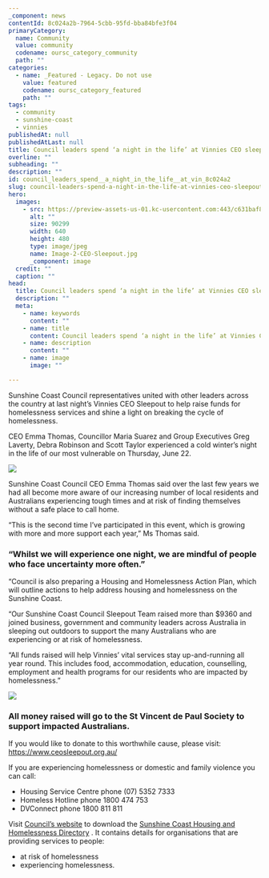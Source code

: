 ```yaml
---
_component: news
contentId: 8c024a2b-7964-5cbb-95fd-bba84bfe3f04
primaryCategory:
  name: Community
  value: community
  codename: oursc_category_community
  path: ""
categories:
  - name: _Featured - Legacy. Do not use
    value: featured
    codename: oursc_category_featured
    path: ""
tags:
  - community
  - sunshine-coast
  - vinnies
publishedAt: null
publishedAtLast: null
title: Council leaders spend ‘a night in the life’ at Vinnies CEO sleepout
overline: ""
subheading: ""
description: ""
id: council_leaders_spend__a_night_in_the_life__at_vin_8c024a2
slug: council-leaders-spend-a-night-in-the-life-at-vinnies-ceo-sleepout
hero:
  images:
    - src: https://preview-assets-us-01.kc-usercontent.com:443/c631baf8-1b46-001f-580c-d0001b68b4a8/830b7cdf-95a6-46ef-9946-01b27b606c20/Image-2-CEO-Sleepout.jpg
      alt: ""
      size: 90299
      width: 640
      height: 480
      type: image/jpeg
      name: Image-2-CEO-Sleepout.jpg
      _component: image
  credit: ""
  caption: ""
head:
  title: Council leaders spend ‘a night in the life’ at Vinnies CEO sleepout
  description: ""
  meta:
    - name: keywords
      content: ""
    - name: title
      content: Council leaders spend ‘a night in the life’ at Vinnies CEO sleepout
    - name: description
      content: ""
    - name: image
      image: ""

---
```

Sunshine Coast Council representatives united with other leaders across the country at last night’s Vinnies CEO Sleepout to help raise funds for homelessness services and shine a light on breaking the cycle of homelessness.

CEO Emma Thomas, Councillor Maria Suarez and Group Executives Greg Laverty, Debra Robinson and Scott Taylor experienced a cold winter’s night in the life of our most vulnerable on Thursday, June 22.

![](https://preview-assets-us-01.kc-usercontent.com:443/c631baf8-1b46-001f-580c-d0001b68b4a8/0d9ad13d-dd97-40d6-9126-bb6fa95a8052/Image-4-CEO-Sleepout.jpg)

Sunshine Coast Council CEO Emma Thomas said over the last few years we had all become more aware of our increasing number of local residents and Australians experiencing tough times and at risk of finding themselves without a safe place to call home.   

“This is the second time I’ve participated in this event, which is growing with more and more support each year,” Ms Thomas said.

### “Whilst we will experience one night, we are mindful of people who face uncertainty more often.”

“Council is also preparing a Housing and Homelessness Action Plan, which will outline actions to help address housing and homelessness on the Sunshine Coast. 

“Our Sunshine Coast Council Sleepout Team raised more than $9360 and joined business, government and community leaders across Australia in sleeping out outdoors to support the many Australians who are experiencing or at risk of homelessness. 

“All funds raised will help Vinnies’ vital services stay up-and-running all year round. This includes food, accommodation, education, counselling, employment and health programs for our residents who are impacted by homelessness.”

![](https://preview-assets-us-01.kc-usercontent.com:443/c631baf8-1b46-001f-580c-d0001b68b4a8/07fe795e-6502-4d94-ae06-6a3420d98de7/Image-3-CEO-Sleepout.jpg)

### ​​All money raised will go to the St Vincent de Paul Society to support impacted Australians. ​

If you would like to donate to this worthwhile cause, please visit: <https://www.ceosleepout.org.au/>


If you are experiencing homelessness or domestic and family violence you can call:

*   Housing Service Centre phone (07) 5352 7333
*   Homeless Hotline phone 1800 474 753
*   DVConnect phone 1800 811 811

Visit [Council’s website](https://www.sunshinecoast.qld.gov.au/Living-and-Community/Community-Support/homelessness)
&#x20;to download the [Sunshine Coast Housing and Homelessness Directory](https://assets-us-01.kc-usercontent.com/c631baf8-1b46-001f-580c-d0001b68b4a8/426ab3e4-d803-4511-8d73-38f80f32addb/BF8FDE1D-428D-4442-8F13-2ED8BFED91F0)
. It contains details for organisations that are providing services to people:

*   at risk of homelessness
*   experiencing homelessness.
